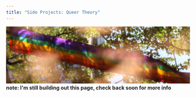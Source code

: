 ```yaml
---
title: "Side Projects: Queer Theory"
---
```

![queer banner](img/queer.png)
__note: I'm still building out this page, check back soon for more info__